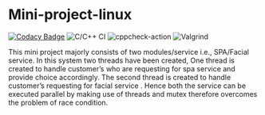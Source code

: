 # Mini-project-linux
[![Codacy Badge](https://app.codacy.com/project/badge/Grade/17b520dbd3234fbaac452607fa44330b)](https://www.codacy.com/gh/99002548/Mini-project-linux/dashboard?utm_source=github.com&amp;utm_medium=referral&amp;utm_content=99002548/Mini-project-linux&amp;utm_campaign=Badge_Grade)
![C/C++ CI](https://github.com/99002548/Mini-project-linux/workflows/C/C++%20CI/badge.svg)
![cppcheck-action](https://github.com/99002548/Mini-project-linux/workflows/cppcheck-action/badge.svg)
![Valgrind](https://github.com/99002548/Mini-project-linux/workflows/Valgrind/badge.svg)

This mini project majorly consists of two modules/service i.e., SPA/Facial service. In this system two threads have been created, One thread is created to handle customer’s who are requesting for spa service and provide choice accordingly. The second thread is created to handle customer’s  requesting for facial service . Hence both the service can be executed parallel by making use of threads and mutex therefore overcomes the problem of race condition.

